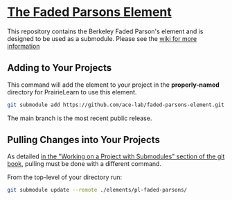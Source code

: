 # [The Faded Parsons Element](https://github.com/ace-lab/faded-parsons-element)
This repository contains the Berkeley Faded Parson's element and is designed to be used as a submodule. Please see the [wiki for more information](https://github.com/ace-lab/faded-parsons-element/wiki)

## Adding to Your Projects

This command will add the element to your project in the **properly-named** directory for PrairieLearn to use this element.
``` bash
git submodule add https://github.com/ace-lab/faded-parsons-element.git ./elements/pl-faded-parsons/
```

The main branch is the most recent public release.

## Pulling Changes into Your Projects

As detailed [in the "Working on a Project with Submodules" section of the git book](https://git-scm.com/book/en/v2/Git-Tools-Submodules), pulling must be done with a different command.

From the top-level of your directory run:
``` bash
git submodule update --remote ./elements/pl-faded-parsons/
```
